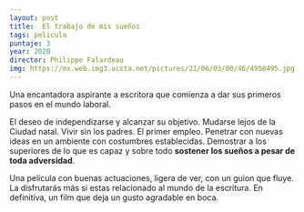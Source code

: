```yaml
---
layout: post
title:  El trabajo de mis sueños
tags: pelicula
puntaje: 3
year: 2020
director: Philippe Falardeau
img: https://mx.web.img3.acsta.net/pictures/21/06/03/00/46/4958495.jpg
---
```


Una encantadora aspirante a escritora que comienza a dar sus primeros pasos en el mundo laboral. 

El deseo de independizarse y alcanzar su objetivo. Mudarse lejos de la Ciudad natal. Vivir sin los padres. El primer empleo. Penetrar con nuevas ideas en un ambiente con costumbres establecidas. Demostrar a los superiores de lo que es capaz y sobre todo **sostener los sueños a pesar de toda adversidad**.

Una película con buenas actuaciones, ligera de ver, con un guion que fluye. La disfrutarás más si estas relacionado al mundo de la escritura.  En definitiva, un film que deja un gusto agradable en boca.

  
